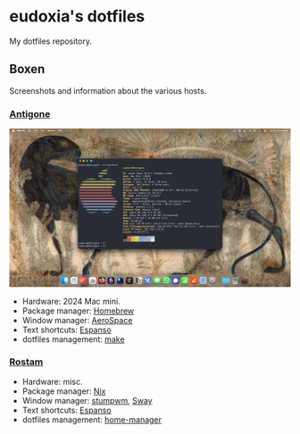 # eudoxia's dotfiles

My dotfiles repository.

## Boxen

Screenshots and information about the various hosts.

### [Antigone](https://github.com/eudoxia0/dotfiles/tree/master/hosts/antigone)

![Screenshot of a macOS desktop, showing a centered terminal window, displaying system information output by the fastfetch program.](images/antigone.webp)

- Hardware: 2024 Mac mini.
- Package manager: [Homebrew](https://brew.sh/)
- Window manager: [AeroSpace](https://github.com/nikitabobko/AeroSpace)
- Text shortcuts: [Espanso](https://espanso.org/)
- dotfiles management: [make](https://github.com/eudoxia0/dotfiles/blob/master/hosts/antigone/Makefile)

### [Rostam](https://github.com/eudoxia0/dotfiles/tree/master/hosts/rostam)

- Hardware: misc.
- Package manager: [Nix](https://nixos.org/)
- Window manager: [stumpwm](https://stumpwm.github.io/), [Sway](https://swaywm.org/)
- Text shortcuts: [Espanso](https://espanso.org/)
- dotfiles management: [home-manager](https://nix-community.github.io/home-manager/)
